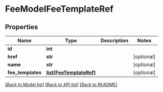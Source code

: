 # FeeModelFeeTemplateRef

## Properties
Name | Type | Description | Notes
------------ | ------------- | ------------- | -------------
**id** | **int** |  | 
**href** | **str** |  | [optional] 
**name** | **str** |  | [optional] 
**fee_templates** | [**list[FeeTemplateRef]**](FeeTemplateRef.md) |  | [optional] 

[[Back to Model list]](../README.md#documentation-for-models) [[Back to API list]](../README.md#documentation-for-api-endpoints) [[Back to README]](../README.md)

